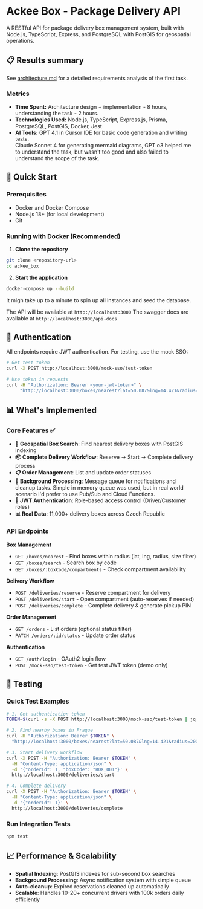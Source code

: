 # Ackee Box - Package Delivery API

A RESTful API for package delivery box management system, built with Node.js, TypeScript, Express, and PostgreSQL with PostGIS for geospatial operations.
## 📋 Results summary 

See [architecture.md](https://github.com/mashabek/ackee_box/blob/master/architecture.md) for a detailed requirements analysis of the first task.

### Metrics
- **Time Spent:** Architecture design + implementation - 8 hours, understanding the 
task - 2 hours.
- **Technologies Used:** Node.js, TypeScript, Express.js, Prisma, PostgreSQL, PostGIS, Docker, Jest
- **AI Tools:** GPT 4.1 in Cursor IDE for basic code generation and writing tests.  
Claude Sonnet 4 for generating mermaid diagrams, 
GPT o3 helped me to understand the task, but wasn't too good and also failed to understand the scope of the task.

## 🚀 Quick Start

### Prerequisites
- Docker and Docker Compose
- Node.js 18+ (for local development)
- Git

### Running with Docker (Recommended)

1. **Clone the repository**
```bash
git clone <repository-url>
cd ackee_box
```

2. **Start the application**
```bash
docker-compose up --build
```

It migh take up to a minute to spin up all instances and seed the database.

The API will be available at `http://localhost:3000`
The swagger docs are available at `http://localhost:3000/api-docs`

## 🔐 Authentication

All endpoints require JWT authentication. For testing, use the mock SSO:

```bash
# Get test token
curl -X POST http://localhost:3000/mock-sso/test-token

# Use token in requests
curl -H "Authorization: Bearer <your-jwt-token>" \
     "http://localhost:3000/boxes/nearest?lat=50.087&lng=14.421&radius=1000"
```

## 📊 What's Implemented

### Core Features ✅
- **📍 Geospatial Box Search**: Find nearest delivery boxes with PostGIS indexing
- **📦 Complete Delivery Workflow**: Reserve → Start → Complete delivery process  
- **📋 Order Management**: List and update order statuses
- **🔔 Background Processing**: Message queue for notifications and cleanup tasks.
Simple in memory queue was used, but in real world scenario I'd prefer to use Pub/Sub 
and Cloud Functions.
- **🔐 JWT Authentication**: Role-based access control (Driver/Customer roles)
- **📊 Real Data**: 11,000+ delivery boxes across Czech Republic

### API Endpoints

**Box Management**
- `GET /boxes/nearest` - Find boxes within radius (lat, lng, radius, size filter)
- `GET /boxes/search` - Search box by code
- `GET /boxes/:boxCode/compartments` - Check compartment availability

**Delivery Workflow**  
- `POST /deliveries/reserve` - Reserve compartment for delivery
- `POST /deliveries/start` - Open compartment (auto-reserves if needed)
- `POST /deliveries/complete` - Complete delivery & generate pickup PIN

**Order Management**
- `GET /orders` - List orders (optional status filter)
- `PATCH /orders/:id/status` - Update order status

**Authentication**
- `GET /auth/login` - OAuth2 login flow
- `POST /mock-sso/test-token` - Get test JWT token (demo only)

## 🧪 Testing

### Quick Test Examples
```bash
# 1. Get authentication token
TOKEN=$(curl -s -X POST http://localhost:3000/mock-sso/test-token | jq -r '.token')

# 2. Find nearby boxes in Prague
curl -H "Authorization: Bearer $TOKEN" \
  "http://localhost:3000/boxes/nearest?lat=50.087&lng=14.421&radius=2000"

# 3. Start delivery workflow
curl -X POST -H "Authorization: Bearer $TOKEN" \
  -H "Content-Type: application/json" \
  -d '{"orderId": 1, "boxCode": "BOX_001"}' \
  http://localhost:3000/deliveries/start

# 4. Complete delivery
curl -X POST -H "Authorization: Bearer $TOKEN" \
  -H "Content-Type: application/json" \
  -d '{"orderId": 1}' \
  http://localhost:3000/deliveries/complete
```

### Run Integration Tests
```bash
npm test
```
## 📈 Performance & Scalability

- **Spatial Indexing**: PostGIS indexes for sub-second box searches
- **Background Processing**: Async notification system with simple queue
- **Auto-cleanup**: Expired reservations cleaned up automatically
- **Scalable**: Handles 10-20+ concurrent drivers with 100k orders daily efficiently